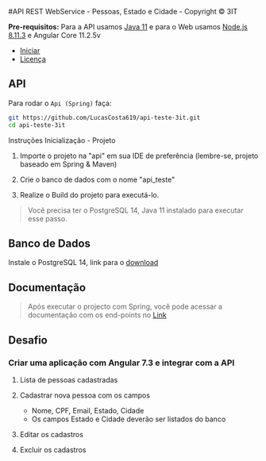 #API REST WebService - Pessoas, Estado e Cidade - Copyright © 3IT

**Pre-requisitos:** Para a API usamos [Java 11](https://www.oracle.com/br/java/technologies/javase/jdk11-archive-downloads.html) e para o Web usamos [Node.js 8.11.3](https://nodejs.org/) e Angular Core 11.2.5v

* [Iniciar](#iniciar)
* [Licença](#Licença)

## API

Para rodar o `Api (Spring)` faça:
 
```bash
git https://github.com/LucasCosta619/api-teste-3it.git
cd api-teste-3it
```

Instruções Inicialização - Projeto

1. Importe o projeto na "api" em sua IDE de preferência (lembre-se, projeto baseado em Spring & Maven)

2. Crie o banco de dados com o nome "api_teste"

3. Realize o Build do projeto para executá-lo.

> Você precisa ter o PostgreSQL 14, Java 11 instalado para executar esse passo.


## Banco de Dados

Instale o PostgreSQL 14, link para o [download](https://www.postgresql.org/download/)

## Documentação 

> Após executar o projecto com Spring, você pode acessar a documentação com os end-points no [Link](http://localhost:8080/swagger-ui/index.html)

## Desafio

### Criar uma aplicação com Angular 7.3 e integrar com a API

1. Lista de pessoas cadastradas

2. Cadastrar nova pessoa com os campos

    - Nome, CPF, Email, Estado, Cidade
    - Os campos Estado e Cidade deverão ser listados do banco 

3. Editar os cadastros

4. Excluir os cadastros